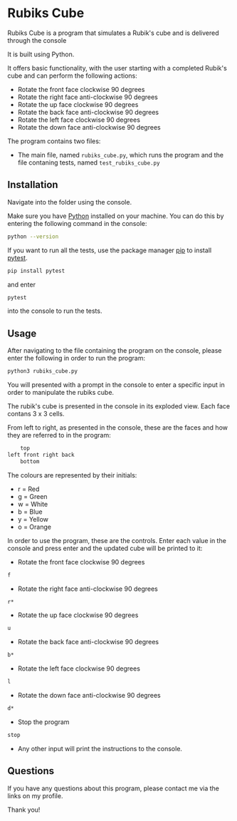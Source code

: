 # Rubiks Cube

Rubiks Cube is a program that simulates a Rubik's cube and is delivered through the console

It is built using Python.

It offers basic functionality, with the user starting with a completed Rubik's cube and can perform the following actions:

- Rotate the front face clockwise 90 degrees
- Rotate the right face anti-clockwise 90 degrees
- Rotate the up face clockwise 90 degrees
- Rotate the back face anti-clockwise 90 degrees
- Rotate the left face clockwise 90 degrees
- Rotate the down face anti-clockwise 90 degrees

The program contains two files:

- The main file, named `rubiks_cube.py`, which runs the program and the file contaning tests, named `test_rubiks_cube.py`

## Installation

Navigate into the folder using the console.

Make sure you have [Python](https://www.python.org/) installed on your machine. You can do this by entering the following command in the console:

```bash
python --version
```

If you want to run all the tests, use the package manager [pip](https://pip.pypa.io/en/stable/) to install [pytest](https://pypi.org/project/pytest/).

```bash
pip install pytest
```

and enter

```bash
pytest
```

into the console to run the tests.

## Usage

After navigating to the file containing the program on the console, please enter the following in order to run the program:

```bash
python3 rubiks_cube.py
```

You will presented with a prompt in the console to enter a specific input in order to manipulate the rubiks cube.

The rubik's cube is presented in the console in its exploded view. Each face contans 3 x 3 cells.

From left to right, as presented in the console, these are the faces and how they are referred to in the program:

```python
    top
left front right back
    bottom
```

The colours are represented by their initials:

- r = Red
- g = Green
- w = White
- b = Blue
- y = Yellow
- o = Orange

In order to use the program, these are the controls. Enter each value in the console and press enter and the updated cube will be printed to it:

- Rotate the front face clockwise 90 degrees

```bash
f
```

- Rotate the right face anti-clockwise 90 degrees

```bash
r*
```

- Rotate the up face clockwise 90 degrees

```bash
u
```

- Rotate the back face anti-clockwise 90 degrees

```bash
b*
```

- Rotate the left face clockwise 90 degrees

```bash
l
```

- Rotate the down face anti-clockwise 90 degrees

```bash
d*
```

- Stop the program

```bash
stop
```

- Any other input will print the instructions to the console.

## Questions

If you have any questions about this program, please contact me via the links on my profile.

Thank you!
